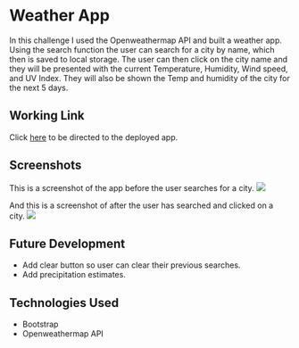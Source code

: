 # Weather App

In this challenge I used the Openweathermap API and built a weather app. Using the search function the user can search for a city by name, which then is saved to local storage. The user can then click on the city name and they will be presented with the current Temperature, Humidity, Wind speed, and UV Index. They will also be shown the Temp and humidity of the city for the next 5 days. 


## Working Link
Click [here](https://k3vbot.github.io/weather_app) to be directed to the deployed app.

## Screenshots
This is a screenshot of the app before the user searches for a city. 
![](https://user-images.githubusercontent.com/102929793/176796079-8746416f-4075-4140-ab2f-141f61597206.png)

And this is a screenshot of after the user has searched and clicked on a city. 
![](https://user-images.githubusercontent.com/102929793/176796142-5b3476c7-d821-40df-9c80-49f1e077b7d1.png)

## Future Development
- Add clear button so user can clear their previous searches. 
- Add precipitation estimates. 

## Technologies Used
- Bootstrap
- Openweathermap API 
